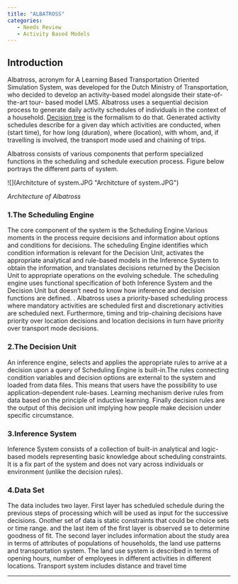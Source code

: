 ```yaml
---
title: "ALBATROSS"
categories:
   - Needs Review
   - Activity Based Models
---
```


Introduction
------------

Albatross, acronym for A Learning Based Transportation Oriented Simulation System, was developed for the Dutch Ministry of Transportation, who decided to develop an activity-based model alongside their state-of-the-art tour- based model LMS. Albatross uses a sequential decision process to generate daily activity schedules of individuals in the context of a household. [Decision tree](Decision_tree) is the formalism to do that. Generated activity schedules describe for a given day which activities are conducted, when (start time), for how long (duration), where (location), with whom, and, if travelling is involved, the transport mode used and chaining of trips.

Albatross consists of various components that perform specialized functions in the scheduling and schedule execution process. Figure below portrays the different parts of system.

![](Architcture of system.JPG "Architcture of system.JPG")

*Architecture of Albatross*

### 1.The Scheduling Engine

The core component of the system is the Scheduling Engine.Various moments in the process require decisions and information about options and conditions for decisions. The scheduling Engine identifies which condition information is relevant for the Decision Unit, activates the appropriate analytical and rule-based models in the Inference System to obtain the information, and translates decisions returned by the Decision Unit to appropriate operations on the evolving schedule. The scheduling engine uses functional specification of both Inference System and the Decision Unit but doesn’t need to know how inference and decision functions are defined. .
Albatross uses a priority-based scheduling process where mandatory activities are scheduled first and discretionary activities are scheduled next. Furthermore, timing and trip-chaining decisions have priority over location decisions and location decisions in turn have priority over transport mode decisions.

### 2.The Decision Unit

An inference engine, selects and applies the appropriate rules to arrive at a decision upon a query of Scheduling Engine is built-in.The rules connecting condition variables and decision options are external to the system and loaded from data files. This means that users have the possibility to use application-dependent rule-bases. Learning mechanism derive rules from data based on the principle of inductive learning. Finally decision rules are the output of this decision unit implying how people make decision under specific circumstance.

### 3.Inference System

Inference System consists of a collection of built-in analytical and logic-based models representing basic knowledge about scheduling constraints. It is a fix part of the system and does not vary across individuals or environment (unlike the decision rules).

### 4.Data Set

The data includes two layer. First layer has scheduled schedule during the previous steps of processing which will be used as input for the successive decisions. Onother set of data is static constraints that could be choice sets or time range. and the last item of the first layer is observed se to determine goodness of fit.
The second layer includes information about the study area in terms of attributes of populations of households, the land use patterns and transportation system. The land use system is described in terms of opening hours, number of employees in different activities in different locations. Transport system includes distance and travel time

------------------------------------------------------------------------

